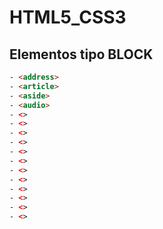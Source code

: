 # HTML5_CSS3

## Elementos tipo BLOCK
```html
- <address>
- <article>
- <aside>
- <audio>
- <>
- <>
- <>
- <>
- <>
- <>
- <>
- <>
- <>
- <>
- <>
- <>
```

